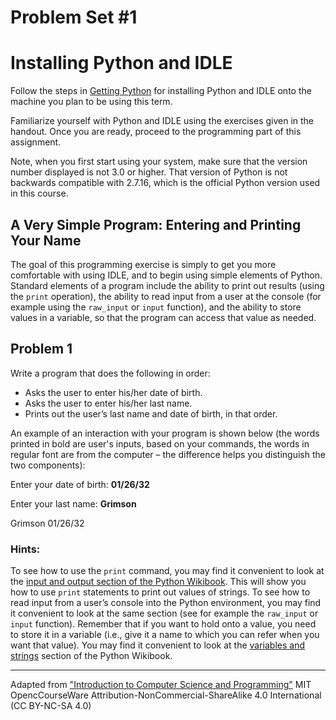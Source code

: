 # Problem Set #1

# Installing Python and IDLE
Follow the steps in [Getting Python](http://en.wikibooks.org/wiki/Python_Programming/Getting_Python) for installing Python and IDLE onto the machine you plan to be
using this term.

Familiarize yourself with Python and IDLE using the exercises given in the handout. Once you are
ready, proceed to the programming part of this assignment.

Note, when you first start using your system, make sure that the version number displayed is not 3.0 or
higher. That version of Python is not backwards compatible with 2.7.16, which is the official Python
version used in this course.

## A Very Simple Program: Entering and Printing Your Name
The goal of this programming exercise is simply to get you more comfortable with using IDLE, and to
begin using simple elements of Python. Standard elements of a program include the ability to print out
results (using the `print` operation), the ability to read input from a user at the console (for example using
the `raw_input` or `input` function), and the ability to store values in a variable, so that the program can
access that value as needed.

## Problem 1
Write a program that does the following in order:
- Asks the user to enter his/her date of birth.
- Asks the user to enter his/her last name.
- Prints out the user’s last name and date of birth, in that order.

An example of an interaction with your program is shown below (the words printed in bold are user's inputs, based on your commands, the words in regular font are from the computer – the difference
helps you distinguish the two components):

Enter your date of birth:
**01/26/32**

Enter your last name:
**Grimson**

Grimson 01/26/32

### Hints:
To see how to use the `print` command, you may find it convenient to look at the [input and output section
of the Python Wikibook](http://en.wikibooks.org/wiki/Python_Programming/Input_and_output). This will show you how to use `print` statements to print out values of strings.
To see how to read input from a user’s console into the Python environment, you may find it convenient
to look at the same section (see for example the `raw_input` or `input` function).
Remember that if you want to hold onto a value, you need to store it in a variable (i.e., give it a name to
which you can refer when you want that value). You may find it convenient to look at the [variables and
strings](http://en.wikibooks.org/wiki/Python_Programming/Variables_and_Strings) section of the Python Wikibook.

------------------------------------------------------
Adapted from ["Introduction to Computer Science and Programming"](http://ocw.mit.edu/courses/electrical-engineering-and-computer-science/6-00sc-introduction-to-computer-science-and-programming-spring-2011/unit-1/lecture-2-core-elements-of-a-program/MIT6_00SCS11_ps0.pdf) MIT OpencCourseWare Attribution-NonCommercial-ShareAlike 4.0 International (CC BY-NC-SA 4.0)
